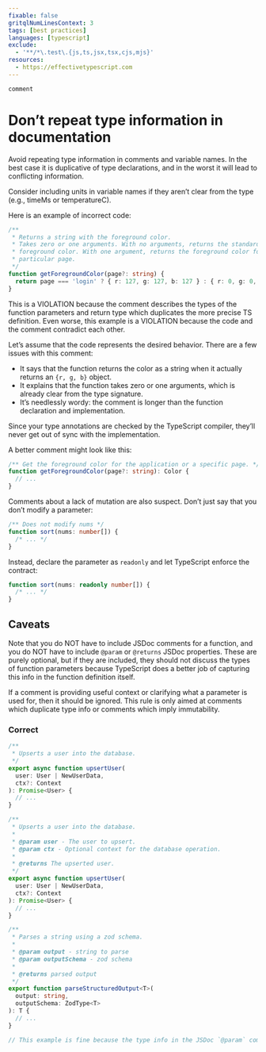 ```yaml
---
fixable: false
gritqlNumLinesContext: 3
tags: [best practices]
languages: [typescript]
exclude:
  - '**/*\.test\.{js,ts,jsx,tsx,cjs,mjs}'
resources:
  - https://effectivetypescript.com
---
```


```grit
comment
```

# Don’t repeat type information in documentation

Avoid repeating type information in comments and variable names. In the best case it is duplicative of type declarations, and in the worst it will lead to conflicting information.

Consider including units in variable names if they aren’t clear from the type (e.g., timeMs or temperatureC).

Here is an example of incorrect code:

```ts
/**
 * Returns a string with the foreground color.
 * Takes zero or one arguments. With no arguments, returns the standard
 * foreground color. With one argument, returns the foreground color for a
 * particular page.
 */
function getForegroundColor(page?: string) {
  return page === 'login' ? { r: 127, g: 127, b: 127 } : { r: 0, g: 0, b: 0 }
}
```

This is a VIOLATION because the comment describes the types of the function parameters and return type which duplicates the more precise TS definition. Even worse, this example is a VIOLATION because the code and the comment contradict each other.

Let’s assume that the code represents the desired behavior. There are a few issues with this comment:

- It says that the function returns the color as a string when it actually returns an `{r, g, b}` object.
- It explains that the function takes zero or one arguments, which is already clear from the type signature.
- It’s needlessly wordy: the comment is longer than the function declaration and implementation.

Since your type annotations are checked by the TypeScript compiler, they’ll never get out of sync with the implementation.

A better comment might look like this:

```ts
/** Get the foreground color for the application or a specific page. */
function getForegroundColor(page?: string): Color {
  // ...
}
```

Comments about a lack of mutation are also suspect. Don’t just say that you don’t modify a parameter:

```ts
/** Does not modify nums */
function sort(nums: number[]) {
  /* ... */
}
```

Instead, declare the parameter as `readonly` and let TypeScript enforce the contract:

```ts
function sort(nums: readonly number[]) {
  /* ... */
}
```

## Caveats

Note that you do NOT have to include JSDoc comments for a function, and you do NOT have to include `@param` or `@returns` JSDoc properties. These are purely optional, but if they are included, they should not discuss the types of function parameters because TypeScript does a better job of capturing this info in the function definition itself.

If a comment is providing useful context or clarifying what a parameter is used for, then it should be ignored. This rule is only aimed at comments which duplicate type info or comments which imply immutability.

### Correct

```ts
/**
 * Upserts a user into the database.
 */
export async function upsertUser(
  user: User | NewUserData,
  ctx?: Context
): Promise<User> {
  // ...
}
```

```ts
/**
 * Upserts a user into the database.
 *
 * @param user - The user to upsert.
 * @param ctx - Optional context for the database operation.
 *
 * @returns The upserted user.
 */
export async function upsertUser(
  user: User | NewUserData,
  ctx?: Context
): Promise<User> {
  // ...
}
```

```ts
/**
 * Parses a string using a zod schema.
 *
 * @param output - string to parse
 * @param outputSchema - zod schema
 *
 * @returns parsed output
 */
export function parseStructuredOutput<T>(
  output: string,
  outputSchema: ZodType<T>
): T {
  // ...
}

// This example is fine because the type info in the JSDoc `@param` comments is relevant and simple.
```
